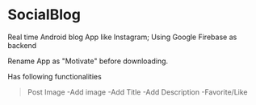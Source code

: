 # SocialBlog
Real time Android blog App like Instagram; Using Google Firebase as backend

Rename App as "Motivate" before downloading.

Has following functionalities
>Post Image
  -Add image
  -Add Title
  -Add Description
  -Favorite/Like
